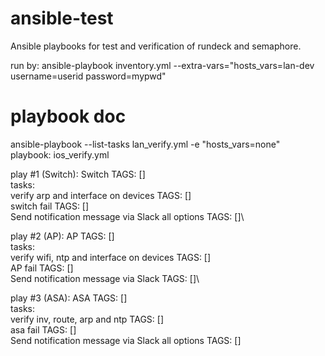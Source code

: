 # ansible-test
Ansible playbooks for test and verification of rundeck and semaphore.

run by:
ansible-playbook inventory.yml  --extra-vars="hosts_vars=lan-dev username=userid password=mypwd"


# playbook doc
ansible-playbook --list-tasks lan_verify.yml -e "hosts_vars=none"
\
playbook: ios_verify.yml

  play #1 (Switch): Switch	TAGS: []\
    tasks:\
      verify arp and interface on devices	TAGS: []\
      switch fail	TAGS: []\
      Send notification message via Slack all options	TAGS: []\

  play #2 (AP): AP	TAGS: []\
    tasks:\
      verify wifi, ntp and interface on devices	TAGS: []\
      AP fail	TAGS: []\
      Send notification message via Slack	TAGS: []\

  play #3 (ASA): ASA	TAGS: []\
    tasks:\
      verify inv, route, arp and ntp	TAGS: []\
      asa fail	TAGS: []\
      Send notification message via Slack all options	TAGS: []
